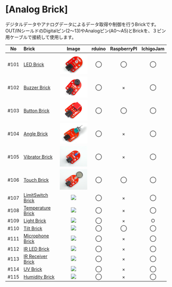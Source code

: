 # [Analog Brick]

デジタルデータやアナログデータによるデータ取得や制御を行うBrickです。
<br>
OUT/INシールドのDigitalピン(2〜13)やAnalogピン(A0〜A5)とBrickを、３ピン用ケーブルで接続して使用します。



|No|Brick|Image|rduino|RaspberryPI|IchigoJam|
|:--:|:--|:--:|:--:|:--:|:--:|
|#101|[LED Brick](101_brick_analog_led.md)|<img src="/img/100_analog/product/101_led_product.jpg" width="150">|◯|◯|◯|
|#102|[Buzzer Brick](102_brick_analog_buzzer.md)|<img src="/img/100_analog/product/102_buzzer_product.jpg" width="150">|◯|×|◯|
|#103|[Button Brick](103_brick_analog_button.md)|<img src="/img/100_analog/product/103_button_product.jpg" width="150">|◯|◯|◯|
|#104|[Angle Brick](104_brick_analog_angle.md)| <img src="/img/100_analog/product/104_angle_product.jpg" width="150">|◯|×|◯|
|#105|[Vibrator Brick](105_brick_analog_vibrator.md) |<img src="/img/100_analog/product/105_vibrator_product.jpg" width="150">|◯|×|◯|
|#106|[Touch Brick](106_brick_analog_touch.md) |<img src="/img/100_analog/product/106_touch_product.jpg" width="150">|◯|◯|◯|
|#107|[LimitSwitch Brick](107_brick_analog_limitswitch.md)| <img src="/img/100_analog/product/107_angle_product.jpg" width="150">|◯|×|◯|
|#108|[Temperature Brick](108_brick_analog_temp.md) | ![](./img/analogBrick/108pre.jpg)|◯|×|◯|
|#109|[Light Brick](109_brick_analog_light.md) |![](./img/analogBrick/109pre.jpg)|◯|×|○|
|#110|[Tilt Brick](110_brick_analog_tilt.md) |![](./img/analogBrick/110pre.jpg)|◯|◯|◯|
|#111|[Microphone Brick](111_brick_analog_mic.md) | ![](./img/analogBrick/111pre.jpg)|◯|×|◯|
|#112|[IR LED Brick](brick_analog_ir_led/brick_analog_ir_led.md)| ![](./img/analogBrick/112pre.jpg)|◯|×|◯| 
|#113|[IR Receiver Brick](brick_analog_ir_receive/brick_analog_ir_receive.md) |![](./img/analogBrick/113pre.jpg)|◯|×|◯|
|#114|[UV Brick](brick_analog_uv/brick_analog_uv.md) |![](./img/analogBrick/114pre.jpg) |◯|×|◯|
|#115|[Humidity Brick](brick_analog_humidity/brick_analog_humidity.md) |![](./img/analogBrick/115pre.jpg)|◯|×|◯|

